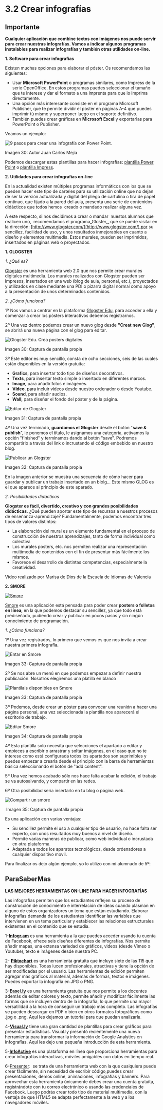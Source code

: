 # 3.2 Crear infografías

## Importante

**Cualquier aplicación que combine textos con imágenes nos puede servir para crear nuestras infografías. Vamos a indicar algunos programas instalables para realizar infografías y también otras utilidades on-line.**

**1\. Software para crear infografías**

Existen muchas opciones para elaborar el póster. Os recomendamos las siguientes:

*   Usar **Microsoft PowerPoint** o programas similares, como Impress de la serie OpenOffice. En estos programas puedes seleccionar el tamaño que te interese y dar el formato a una imprenta para que lo imprima directamente.
*   Una opción más interesante consiste en el programa Microsoft Publisher, que te permite dividir el póster en páginas A-4 que puedes imprimir tú mismo y superponer luego en el soporte definitivo.
*   También puedes crear gráficas en **Microsoft Excel** y exportarlas para PowerPoint o Publisher.

Veamos un ejemplo:


![](img/infogra.jpg "9 pasos para crear una infografía con Power Point.")


Imagen 30: Autor Juan Carlos Mejía

Podemos descargar estas plantillas para hacer infografías: [plantilla Power Point](https://dl.dropboxusercontent.com/u/46039577/curso/plantilla.ppt) o [plantilla Impress](https://dl.dropboxusercontent.com/u/46039577/curso/plantilla.odp).

**2\. Utilidades para crear infografías on-line**

En la actualidad existen múltiples programas informáticos con los que se pueden hacer este tipo de carteles para su utilización online que no dejan de ser la versión actualizada y digital del pliego de cartulina o tira de papel continuo, que fijado a la pared del aula, presenta una serie de contenidos didácticos que todos hemos  creado o mandado realizar alguna vez. 

A este respecto, si nos decidimos a crear o mandar  nuestos alumnos que realicen uno,  recomendamos el programa_Gloster,_ que se puede visitar en la dirección: [http://www.glogster.com/](http://www.glogster.com/) por su sencillez, facilidad de uso, y unos resultados inmejorables en cuanto a diseño y elementos multimedia. Estos murales, pueden ser imprimidos, insertados en páginas web o proyectados.

**1\. GLOGSTER**

_1\. ¿Qué es?_

[Glogster](http://edu.glogster.com/) es una herramienta web 2.0 que nos permite crear murales digitales multimedia. Los murales realizados con Glogster pueden ser impresos, insertados en una web (blog de aula, personal, etc.), proyectados y utilizados en clase mediante una PDI o pizarra digital normal como apoyo a la presentación de unos determinados contenidos.

_2\. ¿Cómo funciona?_

1º Nos vamos a centrar en la plataforma [Glogster Edu](http://edu.glogster.com/), para acceder a ella y comenzar a crear los pósters interactivos debemos registrarnos.

2º Una vez dentro podemos crear un nuevo glog desde **"Creat new Glog"**, se abrirá una nueva página con el glog para editar.


![](img/glogster.jpg "Glogster Edu. Crea posters digitales")


Imagen 30: Captura de pantalla propia

3º Este editor es muy sencillo, consta de ocho secciones, seis de las cuales están disponibles en la versión gratuita:

*   **Grafics**, para insertar todo tipo de diseños decorativos.
*   **Texts**, para insertar texto simple o insertado en diferentes marcos. 
*   **Image**, para añadir fotos e imágenes.
*   **Vídeo**, para incluir vídeos desde nuestro ordenador o desde Youtube.
*   **Sound**, para añadir audios.
*   **Wall**, para diseñar el fondo del póster y de la página.


![](img/glogster2.jpg "Editor de Glogster")


Imagen 31: Captura de pantalla propia

4º Una vez terminado, **guardamos el Glogster** desde el botón "**save & publish**", le ponemos el título, le asignamos una categoría, activamos la opción "finished" y terminamos dando al botón "save". Podremos compartirlo a través del link o incrustando el código embebido en nuestro blog.


![](img/glogster4.jpg "Publicar un Glogster")


Imagen 32: Captura de pantalla propia

En la imagen anterior se muestra una secuencia de cómo hacer para guardar y publicar un trabajo insertado en un blolg... Este mismo GLOG es el que aparece al principio de este aparado.

_2\. Posibilidades didácticas_

**Glogster es fácil, divertido, creativo y con grandes posibilidades didácticas**. ¿Qué pueden aportar este tipo de recursos a nuestros procesos de enseñanza-aprendizaje? Fundamentalmente, podemos encontrar tres tipos de valores distintos:  

*   La elaboración del mural es un elemento fundamental en el proceso de construcción de nuestros aprendizajes, tanto de forma individual como colectiva
*   Los murales posters, etc. nos permiten realizar una representación multimedia de contenidos con el fin de presentar más fácilmente los mismos.
*   Favorece el desarrollo de distintas competencias, especialmente la creatividad.

Vídeo realizado por Marisa de Dios de la Escuela de Idiomas de Valencia

**2\. SMORE**


[![](img/smore.jpg "Smore")](https://www.smore.com/)


[Smore](https://www.smore.com/) es una aplicación está pensada para poder crear **posters o folletos en línea**, en la que podemos destacar su sencillez, ya que todo está prediseñado, pudiendo crear y publicar en pocos pasos y sin ningún conocimiento de programación.

_1\. ¿Cómo funciona?_

1º Una vez registrados, lo primero que vemos es que nos invita a crear nuestra primera infografía.


![](img/smore2.jpg "Entar en Smore")


Imagen 33: Captura de pantalla propia

2º Se nos abre un menú en que podemos empezar a definir nuestra publicación. Nosotros elegiremos una platilla en blanco


![](img/smore3.jpg "Plantilals disponibles en Smore")


Imagen 33: Captura de pantalla propia

3º Podemos, desde crear un póster para convocar una reunión a hacer una página personal, una vez seleccionada la plantilla nos aparecerá el escritorio de trabajo. 


![](img/smore4.jpg "Editor Smore")


Imagen 34: Captura de pantalla propia

4º Esta plantilla solo necesita que selecciones el apartado a editar y empieces a escribir o arrastrar y soltar imágenes, en el caso que no te interese como está configurada todos los apartados son suprimibles y puedes empezar a crearla desde el principio con la barra de herramientas básica seleccionando el botón de "add content".

5º Una vez hemos acabado sólo nos hace falta acabar la edición, el trabajo se va autosalvando, y compartir en las redes.

6º Otra posibilidad sería insertarlo en tu blog o página web.


![](img/smore5.jpg "Compartir un smore")


 Imagen 35: Captura de pantalla propia

Es una aplicación con varias ventajas:

*   Su sencillez permite el uso a cualquier tipo de usuario, no hace falta ser experto, con unos resultados muy buenos a nivel de diseño. 
*   Permite varias maneras de publicar, como web individual o incrustada en otra plataforma. 
*   Adaptada a todos los aparatos tecnológicos, desde ordenadores a cualquier dispositivo movil.

Para finalizar os dejo algún ejemplo, yo lo utilizo con mi alumnado de 5º:

## ParaSaberMas

**LAS MEJORES HERRAMIENTAS ON-LINE PARA HACER INFOGRAFÍAS**

Las infografías permiten que los estudiantes reflejen su proceso de construcción de conocimiento e interrelación de ideas cuando plasman en alguno de estos organizadores un tema que están estudiando. Elaborar infografías demanda de los estudiantes identificar las variables que intervienen en un tema particular y establecer las relaciones estructurales existentes en el contenido que se estudia.

1-**[Infogr.am](http://infogr.am/)** es una herramienta a la que puedes acceder usando tu cuenta de Facebook, ofrece seis diseños diferentes de infografías. Nos permite añadir mapas, una extensa variedad de gráficos, videos (desde Vimeo o Youtube), texto e imágenes desde nuestra PC.

2- **[Piktochart](http://piktochart.com/)** es una herramienta gratuita que incluye siete de las 115 que hay disponibles. Todas lucen profesionales, atractivas y tiene la opción de ser modificadas por el usuario. Las herramientas de edición permiten agregar más gráficos al material, además de formas, textos e imágenes. Puedes exportar la infografía en JPG o PNG.

3-**[Easel.ly](http://www.easel.ly/)** es una herramienta gratuita que nos permite a los docentes además de editar colores y texto, permite añadir y modificar fácilmente las formas que se incluyen dentro de la infografía, lo que permite una mayor versatilidad a la hora de conseguir un trabajo más completo. Las infografías se pueden descargar en PDF o bien en otros formatos fotográficos como .jpg o .png. Aquí les dejamos un tutorial para que puedan analizarla.

4-**[Visual.ly](http://visual.ly/)** tiene una gran cantidad de plantillas para crear gráficos para presentar estadísticas. Visual.ly presentó recientemente una nueva herramienta para transformar la información de Google Analytics en infografías. Aquí les dejo una pequeña introducción de esta herramienta.

5-**[InfoActive](https://infoactive.co/)** es una plataforma en línea que proporciona herramientas para crear infografías interactivas, móviles amigables con datos en tiempo real.

6-[Presenter](http://www.ewcpresenter.com/):  se trata de una herramienta web con la que cualquiera puede crear fácilmente, sin necesidad de escribir código,puedes crear presentaciones, demos online, animaciones, infografías y banners. Para aprovechar esta herramienta únicamente debes crear una cuenta gratuita, registrándote con tu correo electrónico o usando las credenciales de Facebook. Luego podrás crear todo tipo de material multimedia, con la ventaja de que HTML5 se adapta perfectamente a la web y a los navegadores móviles.

